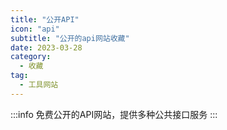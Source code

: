 ```yaml
---
title: "公开API"
icon: "api"
subtitle: "公开的api网站收藏"
date: 2023-03-28
category:
  - 收藏
tag:
  - 工具网站
---
```


:::info
免费公开的API网站，提供多种公共接口服务
:::
<!-- 
<MyLink :links="api"/>

<script setup lang="ts">
import MyLink from "@MyLink";
import { api } from "@Api";
</script> -->